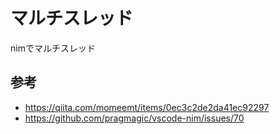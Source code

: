 # マルチスレッド

nimでマルチスレッド

## 参考

- https://qiita.com/momeemt/items/0ec3c2de2da41ec92297
- https://github.com/pragmagic/vscode-nim/issues/70
